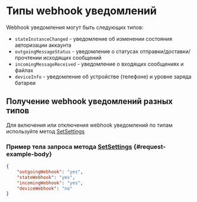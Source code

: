 # Типы webhook уведомлений

Webhook уведомления могут быть следующих типов:

- `stateInstanceChanged` - уведомление об изменении состояния авторизации аккаунта 
- `outgoingMessageStatus` - уведомление о статусах отправки/доставки/прочтении исходящих сообщений
- `incomingMessageReceived` - уведомление о входящих сообщениях и файлах
- `deviceInfo` - уведомление об устройстве (телефоне) и уровне заряда батареи

## Получение webhook уведомлений разных типов
Для включения или отключения webhook уведомлений по типам используйте метод [SetSettings](../../../api/account/SetSettings.md)

### Пример тела запроса метода [SetSettings](../../../api/account/SetSettings.md) {#request-example-body}

```json
{
    "outgoingWebhook": "yes",
    "stateWebhook": "yes",
    "incomingWebhook": "yes",
    "deviceWebhook": "no"
}
```